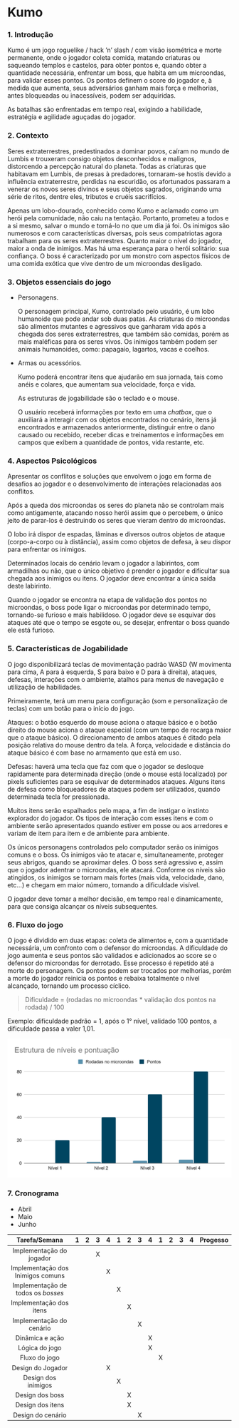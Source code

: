 # **Kumo**

### **1. Introdução**
Kumo é um jogo roguelike / hack ’n’ slash / com visão isométrica e morte permanente, onde o jogador coleta comida, matando criaturas ou saqueando templos e castelos, para obter pontos e, quando obter a quantidade necessária, enfrentar um boss, que habita em um microondas, para validar esses pontos. Os pontos definem o score do jogador e, à medida que aumenta, seus adversários ganham mais força e melhorias, antes bloqueadas ou inacessíveis, podem ser adquiridas.

As batalhas são enfrentadas em tempo real, exigindo a habilidade, estratégia  e agilidade aguçadas do jogador.

### **2. Contexto**
Seres extraterrestres, predestinados a dominar povos, caíram no mundo de Lumbis e trouxeram consigo objetos desconhecidos e malignos, distorcendo a percepção natural do planeta. Todas as criaturas que habitavam em Lumbis, de presas à predadores, tornaram-se hostis devido a influência extraterrestre, perdidas na escuridão, os afortunados passaram a venerar os novos seres divinos e seus objetos sagrados, originando uma série de ritos, dentre eles, tributos e cruéis sacrifícios. 

Apenas um lobo-dourado, conhecido como Kumo e aclamado como um herói pela comunidade, não caiu na tentação. Portanto, prometeu a todos e a si mesmo, salvar o mundo e torná-lo no que um dia já foi. Os inimigos são numerosos e com características diversas, pois seus compatriotas agora trabalham para os seres extraterrestres. Quanto maior o nível do jogador, maior a onda de inimigos. Mas há uma esperança para o herói solitário: sua confiança.
O boss é caracterizado por um monstro com aspectos físicos de uma comida exótica que vive dentro de um microondas desligado.

### **3. Objetos essenciais do jogo**
*  Personagens.

    O personagem principal, Kumo, controlado pelo usuário, é um lobo humanoide que pode andar sob duas patas.
    As criaturas do microondas são alimentos mutantes e agressivos que ganharam vida após a chegada dos seres extraterrestres, que também são comidas, porém as mais maléficas para os seres vivos. Os inimigos também podem ser animais humanoides, como: papagaio, lagartos, vacas e coelhos.

* Armas ou acessórios.

    Kumo poderá encontrar itens que ajudarão em sua jornada, tais como anéis e colares, que aumentam sua velocidade, força e vida.

    As estruturas de jogabilidade são o teclado e o mouse.

    O usuário receberá informações por texto em uma _chatbox_, que o auxiliará a interagir com os objetos encontrados no cenário, itens já encontrados e armazenados anteriormente, distinguir entre o dano causado ou recebido, receber dicas e treinamentos e informações em campos que exibem a quantidade de pontos, vida restante, etc.

### **4. Aspectos Psicológicos**
Apresentar os conflitos e soluções que envolvem o jogo em forma de desafios ao jogador e o desenvolvimento de interações relacionadas aos conflitos.

Após a queda dos microondas os seres do planeta não se controlam mais como antigamente, atacando nosso herói assim que o percebem, o único jeito de parar-los é destruindo os seres que vieram dentro do microondas.

O lobo irá dispor de espadas, lâminas e diversos outros objetos de ataque (corpo-a-corpo ou à distância), assim como objetos de defesa, à seu dispor para enfrentar os inimigos.

Determinados locais do cenário levam o jogador a labirintos, com armadilhas ou não, que o único objetivo é prender o jogador e dificultar sua chegada aos inimigos ou itens. O jogador deve encontrar a única saída deste labirinto.

Quando o jogador se encontra na etapa de validação dos pontos no microondas, o boss pode ligar o microondas por determinado tempo, tornando-se furioso e mais habilidoso. O jogador deve se esquivar dos ataques até que o tempo se esgote ou, se desejar, enfrentar o boss quando ele está furioso.

### **5. Características de Jogabilidade**

O jogo disponibilizará teclas de movimentação padrão WASD (W movimenta para cima, A para à esquerda, S para baixo e D para à direita), ataques, defesas, interações com o ambiente, atalhos para menus de navegação e utilização de habilidades.

Primeiramente, terá um menu para configuração (som e personalização de teclas) com um botão para o início do jogo. 

Ataques: o botão esquerdo do mouse aciona o ataque básico e o botão direito do mouse aciona o ataque especial (com um tempo de recarga maior que o ataque básico). O direcionamento de ambos ataques é ditado pela posição relativa do mouse dentro da tela. A força, velocidade e distância do ataque básico é com base no armamento que está em uso.

Defesas: haverá uma tecla que faz com que o jogador se desloque rapidamente para determinada direção (onde o mouse está localizado) por pixels suficientes para se esquivar de determinados ataques. Alguns itens de defesa como bloqueadores de ataques podem ser utilizados, quando determinada tecla for pressionada.

Muitos itens serão espalhados pelo mapa, a fim de instigar o instinto explorador do jogador. Os tipos de interação com esses itens e com o ambiente serão apresentados quando estiver em posse ou aos arredores e variam de item para item e de ambiente para ambiente.

Os únicos personagens controlados pelo computador serão os inimigos comuns e o boss. Os inimigos vão te atacar e, simultaneamente, proteger seus abrigos, quando se aproximar deles. O boss será agressivo e, assim que o jogador adentrar o microondas, ele atacará. Conforme os níveis são atingidos, os inimigos se tornam mais fortes (mais vida, velocidade, dano, etc…) e chegam em maior número, tornando a dificuldade visível.

O jogador deve tomar a melhor decisão, em tempo real e dinamicamente, para que consiga alcançar os níveis subsequentes.

### **6. Fluxo do jogo**
O jogo é dividido em duas etapas: coleta de alimentos e, com a quantidade necessária, um confronto com o defensor do microondas. A dificuldade do jogo aumenta e seus pontos são validados e adicionados ao score se o defensor do microondas for derrotado. Esse processo é repetido até a morte do personagem. Os pontos podem ser trocados por melhorias, porém a morte do jogador reinicia os pontos e rebaixa totalmente o nível alcançado, tornando um processo cíclico.

>Dificuldade = (rodadas no microondas * validação dos pontos na rodada) / 100

Exemplo: dificuldade padrão = 1, após o 1° nível, validado 100 pontos, a dificuldade passa a valer 1,01.


![alt text](/imgs/imageLikeEmbed.png "Estrutura de níveis e pontuação")

### **7. Cronograma**
* Abril
* Maio
* Junho


| Tarefa/Semana                      | 1 | 2 | 3 | 4 | 1 | 2 | 3 | 4 | 1 | 2 | 3 | 4 | Progesso |
|:----------------------------------:|:---:|:---:|:---:|:---:|:---:|:---:|:---:|:---:|:---:|:---:|:---:|:---:|:----------:|
| Implementação do jogador           |   |   | X |   |   |   |   |   |   |   |   |   |          |
| Implementação dos Inimigos comuns  |   |   |   | X |   |   |   |   |   |   |   |   |          |
| Implementação de todos os _bosses_ |   |   |   |   | X |   |   |   |   |   |   |   |          |
| Implementação dos itens            |   |   |   |   |   | X |   |   |   |   |   |   |          |
| Implementação do cenário           |   |   |   |   |   |   | X |   |   |   |   |   |          |
| Dinâmica e ação                    |   |   |   |   |   |   |   | X |   |   |   |   |          |
| Lógica do jogo                     |   |   |   |   |   |   |   | X |   |   |   |   |          |
| Fluxo do jogo                      |   |   |   |   |   |   |   |   | X |   |   |   |          |
| Design  do  Jogador                |   |   |   | X |   |   |   |   |   |   |   |   |          |
| Design  dos inimigos               |   |   |   |   | X |   |   |   |   |   |   |   |          |
| Design dos boss                    |   |   |   |   |   | X |   |   |   |   |   |   |          |
| Design dos itens                   |   |   |   |   |   | X |   |   |   |   |   |   |          |
| Design do cenário                  |   |   |   |   |   |   | X |   |   |   |   |   |          |
